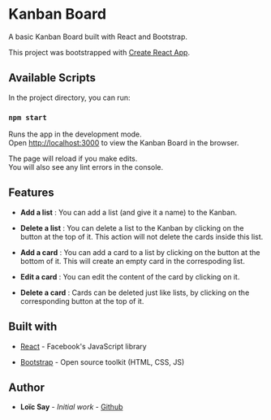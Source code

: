 # Kanban Board

A basic Kanban Board built with React and Bootstrap.

This project was bootstrapped with [Create React App](https://github.com/facebook/create-react-app).

## Available Scripts

In the project directory, you can run:

### `npm start`

Runs the app in the development mode.<br>
Open [http://localhost:3000](http://localhost:3000) to view the Kanban Board in the browser.

The page will reload if you make edits.<br>
You will also see any lint errors in the console.

## Features 

* **Add a list** : You can add a list (and give it a name) to the Kanban.

* **Delete a list** : You can delete a list to the Kanban by clicking on the button at the top of it. This action will not delete the cards inside this list.

* **Add a card** : You can add a card to a list by clicking on the button at the bottom of it. This will create an empty card in the correspoding list.

* **Edit a card** : You can edit the content of the card by clicking on it.

* **Delete a card** : Cards can be deleted just like lists, by clicking on the corresponding button at the top of it.

### 

## Built with

* [React](https://github.com/facebook/react) - Facebook's JavaScript library

* [Bootstrap](https://getbootstrap.com/) - Open source toolkit (HTML, CSS, JS)

## Author

* **Loïc Say** - *Initial work* - [Github](https://github.com/loicsay)
